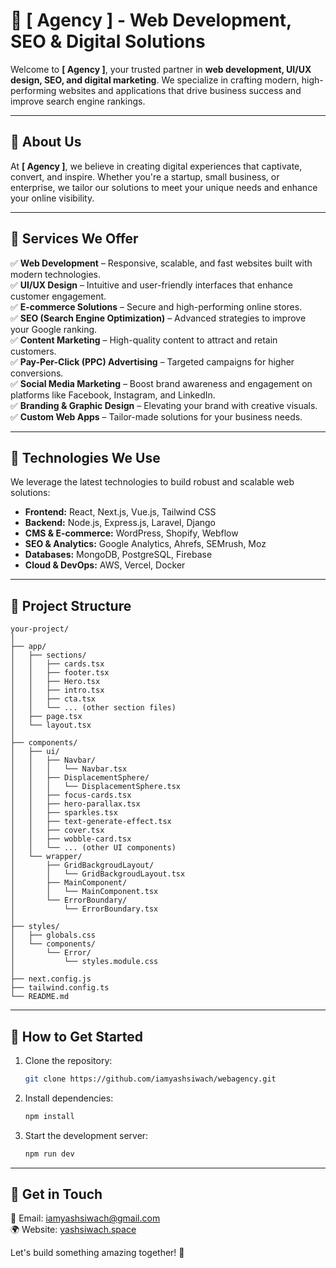 # 🚀 [ Agency ] - Web Development, SEO & Digital Solutions

Welcome to **[ Agency ]**, your trusted partner in **web development, UI/UX design, SEO, and digital marketing**. We specialize in crafting modern, high-performing websites and applications that drive business success and improve search engine rankings.

---

## 🔹 About Us
At **[ Agency ]**, we believe in creating digital experiences that captivate, convert, and inspire. Whether you're a startup, small business, or enterprise, we tailor our solutions to meet your unique needs and enhance your online visibility.

---

## 🌟 Services We Offer

✅ **Web Development** – Responsive, scalable, and fast websites built with modern technologies.  
✅ **UI/UX Design** – Intuitive and user-friendly interfaces that enhance customer engagement.  
✅ **E-commerce Solutions** – Secure and high-performing online stores.  
✅ **SEO (Search Engine Optimization)** – Advanced strategies to improve your Google ranking.  
✅ **Content Marketing** – High-quality content to attract and retain customers.  
✅ **Pay-Per-Click (PPC) Advertising** – Targeted campaigns for higher conversions.  
✅ **Social Media Marketing** – Boost brand awareness and engagement on platforms like Facebook, Instagram, and LinkedIn.  
✅ **Branding & Graphic Design** – Elevating your brand with creative visuals.  
✅ **Custom Web Apps** – Tailor-made solutions for your business needs.  

---

## 🚀 Technologies We Use

We leverage the latest technologies to build robust and scalable web solutions:

- **Frontend:** React, Next.js, Vue.js, Tailwind CSS  
- **Backend:** Node.js, Express.js, Laravel, Django  
- **CMS & E-commerce:** WordPress, Shopify, Webflow  
- **SEO & Analytics:** Google Analytics, Ahrefs, SEMrush, Moz  
- **Databases:** MongoDB, PostgreSQL, Firebase  
- **Cloud & DevOps:** AWS, Vercel, Docker  

---

## 📂 Project Structure
```
your-project/
│
├── app/
│   ├── sections/
│   │   ├── cards.tsx
│   │   ├── footer.tsx
│   │   ├── Hero.tsx
│   │   ├── intro.tsx
│   │   ├── cta.tsx
│   │   └── ... (other section files)
│   ├── page.tsx
│   └── layout.tsx
│
├── components/
│   ├── ui/
│   │   ├── Navbar/
│   │   │   └── Navbar.tsx
│   │   ├── DisplacementSphere/
│   │   │   └── DisplacementSphere.tsx
│   │   ├── focus-cards.tsx
│   │   ├── hero-parallax.tsx
│   │   ├── sparkles.tsx
│   │   ├── text-generate-effect.tsx
│   │   ├── cover.tsx
│   │   ├── wobble-card.tsx
│   │   └── ... (other UI components)
│   └── wrapper/
│       ├── GridBackgroudLayout/
│       │   └── GridBackgroudLayout.tsx
│       ├── MainComponent/
│       │   └── MainComponent.tsx
│       └── ErrorBoundary/
│           └── ErrorBoundary.tsx
│
├── styles/
│   ├── globals.css
│   └── components/
│       └── Error/
│           └── styles.module.css
│
├── next.config.js
├── tailwind.config.ts
└── README.md
```

---

## 🔧 How to Get Started

1. Clone the repository:
   ```bash
   git clone https://github.com/iamyashsiwach/webagency.git
   ```
2. Install dependencies:
   ```bash
   npm install
   ```
3. Start the development server:
   ```bash
   npm run dev
   ```

---

## 📩 Get in Touch
📧 Email: [iamyashsiwach@gmail.com](mailto:iamyashsiwach@gmail.com)  
🌍 Website: [yashsiwach.space](https://yashsiwach.space)  

Let's build something amazing together! 🚀
